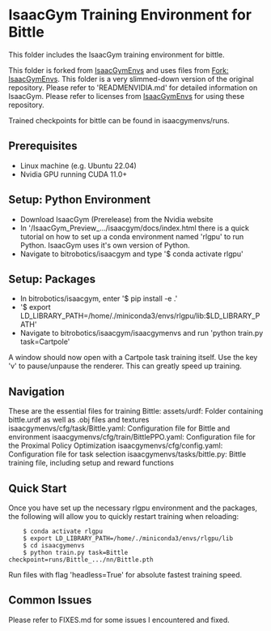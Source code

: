 # IsaacGym Training Environment for Bittle
This folder includes the IsaacGym training environment for bittle. 

This folder is forked from [IsaacGymEnvs](https://github.com/NVIDIA-Omniverse/IsaacGymEnvs) and uses files from [Fork: IsaacGymEnvs](https://github.com/AIWintermuteAI/IsaacGymEnvs/tree/main). This folder is a very slimmed-down version of the original repository. Please refer to 'READMENVIDIA.md' for detailed information on IsaacGym. Please refer to licenses from [IsaacGymEnvs](https://github.com/NVIDIA-Omniverse/IsaacGymEnvs) for using these repository. 

Trained checkpoints for bittle can be found in isaacgymenvs/runs. 

## Prerequisites
- Linux machine (e.g. Ubuntu 22.04)
- Nvidia GPU running CUDA 11.0+

## Setup: Python Environment
- Download IsaacGym (Prerelease) from the Nvidia website
- In '/IsaacGym_Preview_.../isaacgym/docs/index.html there is a quick tutorial on how to set up a conda environment named 'rlgpu' to run Python. IsaacGym uses it's own version of Python. 
- Navigate to bitrobotics/isaacgym and type '$ conda activate rlgpu'

## Setup: Packages
- In bitrobotics/isaacgym, enter '$ pip install -e .'
- '$ export LD_LIBRARY_PATH=/home/./miniconda3/envs/rlgpu/lib:$LD_LIBRARY_PATH'
- Navigate to bitrobotics/isaacgym/isaacgymenvs and run 'python train.py task=Cartpole'

A window should now open with a Cartpole task training itself. Use the key 'v' to pause/unpause the renderer. This can greatly speed up training. 

## Navigation
These are the essential files for training Bittle: 
    assets/urdf:                            Folder containing bittle.urdf as well as .obj files and textures
    isaacgymenvs/cfg/task/Bittle.yaml:      Configuration file for Bittle and environment
    isaacgymenvs/cfg/train/BittlePPO.yaml:  Configuration file for the Proximal Policy Optimization
    isaacgymenvs/cfg/config.yaml:           Configuration file for task selection
    isaacgymenvs/tasks/bittle.py:           Bittle training file, including setup and reward functions

## Quick Start
Once you have set up the necessary rlgpu environment and the packages, the following will allow you to quickly restart training when reloading: 
```
    $ conda activate rlgpu
    $ export LD_LIBRARY_PATH=/home/./miniconda3/envs/rlgpu/lib
    $ cd isaacgymenvs
    $ python train.py task=Bittle checkpoint=runs/Bittle_.../nn/Bittle.pth
``` 
Run files with flag 'headless=True' for absolute fastest training speed. 

## Common Issues
Please refer to FIXES.md for some issues I encountered and fixed. 